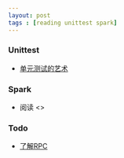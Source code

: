 ```yaml
---
layout: post
tags : [reading unittest spark] 
---
```


### Unittest  
+ [单元测试的艺术](http://learning.gridsum.com/course/view.php?id=27)

### Spark  
+ 阅读 <<spark learning>>

### Todo  
+ [了解RPC](http://www.zhihu.com/question/25536695)
